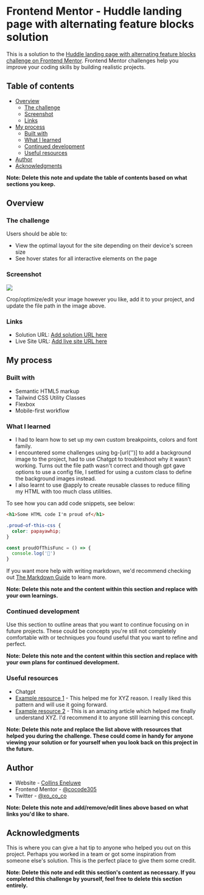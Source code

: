 # Frontend Mentor - Huddle landing page with alternating feature blocks solution

This is a solution to the [Huddle landing page with alternating feature blocks challenge on Frontend Mentor](https://www.frontendmentor.io/challenges/huddle-landing-page-with-alternating-feature-blocks-5ca5f5981e82137ec91a5100). Frontend Mentor challenges help you improve your coding skills by building realistic projects. 

## Table of contents

- [Overview](#overview)
  - [The challenge](#the-challenge)
  - [Screenshot](#screenshot)
  - [Links](#links)
- [My process](#my-process)
  - [Built with](#built-with)
  - [What I learned](#what-i-learned)
  - [Continued development](#continued-development)
  - [Useful resources](#useful-resources)
- [Author](#author)
- [Acknowledgments](#acknowledgments)

**Note: Delete this note and update the table of contents based on what sections you keep.**

## Overview

### The challenge

Users should be able to:

- View the optimal layout for the site depending on their device's screen size
- See hover states for all interactive elements on the page

### Screenshot

![](./screenshot.jpg)

Crop/optimize/edit your image however you like, add it to your project, and update the file path in the image above.

### Links

- Solution URL: [Add solution URL here](https://github.com/cocode305/Huddle-landing-page.git)
- Live Site URL: [Add live site URL here](https://cocode305.github.io/Huddle-landing-page/)

## My process

### Built with

- Semantic HTML5 markup
- Tailwind CSS Utility Classes
- Flexbox
- Mobile-first workflow

### What I learned
- I had to learn how to set up my own custom breakpoints, colors and font family.
- I encountered some challenges using bg-[url('')] to add a background image to the project, had to use Chatgpt to troubleshoot why it wasn't working. Turns out the file path wasn't correct and though gpt gave options to use a config file, I settled for using a custom class to define the background images instead.
- I also learnt to use @apply to create reusable classes to reduce filling my HTML with too much class utilities.


To see how you can add code snippets, see below:

```html
<h1>Some HTML code I'm proud of</h1>
```
```css
.proud-of-this-css {
  color: papayawhip;
}
```
```js
const proudOfThisFunc = () => {
  console.log('🎉')
}
```

If you want more help with writing markdown, we'd recommend checking out [The Markdown Guide](https://www.markdownguide.org/) to learn more.

**Note: Delete this note and the content within this section and replace with your own learnings.**

### Continued development

Use this section to outline areas that you want to continue focusing on in future projects. These could be concepts you're still not completely comfortable with or techniques you found useful that you want to refine and perfect.

**Note: Delete this note and the content within this section and replace with your own plans for continued development.**

### Useful resources

- Chatgpt
- [Example resource 1](https://www.example.com) - This helped me for XYZ reason. I really liked this pattern and will use it going forward.
- [Example resource 2](https://www.example.com) - This is an amazing article which helped me finally understand XYZ. I'd recommend it to anyone still learning this concept.

**Note: Delete this note and replace the list above with resources that helped you during the challenge. These could come in handy for anyone viewing your solution or for yourself when you look back on this project in the future.**

## Author

- Website - [Collins Eneluwe](https://www.your-site.com)
- Frontend Mentor - [@cocode305](https://www.frontendmentor.io/profile/cocode305)
- Twitter - [@xo_co_co](https://x.com/xo_co_co)

**Note: Delete this note and add/remove/edit lines above based on what links you'd like to share.**

## Acknowledgments

This is where you can give a hat tip to anyone who helped you out on this project. Perhaps you worked in a team or got some inspiration from someone else's solution. This is the perfect place to give them some credit.

**Note: Delete this note and edit this section's content as necessary. If you completed this challenge by yourself, feel free to delete this section entirely.**
